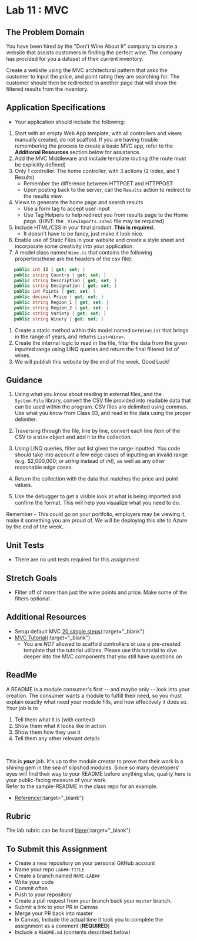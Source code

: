 Lab 11 : MVC
=====================================


## The Problem Domain
You have been hired by the "Don't Wine About It" company to create a website that assists customers in finding the perfect wine. 
The company has provided for you a dataset of their current inventory. 

Create a website using the MVC architectural pattern that asks the customer to input the price, and point rating
they are searching for. The customer should then be redirected to another page that will show the filtered results from the inventory. 


## Application Specifications
 - Your application should include the following:
1. Start with an empty Web App template, with all controllers and views manually created, do not scaffold. If you are having trouble remembering the process to create a basic MVC app, refer to the **Additional Resources** section below for assistance.
1. Add the MVC Middleware and include template routing (the route must be explicitly defined)
1. Only 1 controller. The home controller, with 3 actions (2 Index, and 1 Results)
    - Remember the difference between HTTPGET and HTTPPOST
    - Upon posting back to the server, call the `Results` action to redirect to the results view.
1. Views to generate the home page and search results
    - Use a form tag to accept user input
    - Use Tag Helpers to help redirect you from results page to the Home page. (HINT: the `_ViewImports.cshml` file may be required)
1. Include HTML/CSS in your final product. **This is required.** 
    - It doesn't have to be fancy, just make it look nice.
1. Enable use of Static Files in your website and create a style sheet and incorporate some creativity into your application. 
1. A model class named `Wine.cs` that contains the following properties(these are the headers of the csv file):
```csharp
   public int ID { get; set; }
   public string Country { get; set; }
   public string Description { get; set; }
   public string Designation { get; set; }
   public int Points { get; set; }
   public decimal Price { get; set; }
   public string Region_1 { get; set; }
   public string Region_2 { get; set; }
   public string Variety { get; set; }
   public string Winery { get; set; }
```

1. Create a static method within this model named `GetWineList` that brings in the range of years, and returns `List<Wine>`.
1. Create the internal logic to read in the file, filter the data from the given inputted range using LINQ queries and return the final filtered list of wines.
1. We will publish this website by the end of the week. Good Luck!


## Guidance
1. Using what you know about reading in external files, and the `System.File` library, convert the CSV file provided into readable data that can be used within the program. CSV files are delimited using commas. Use what you know from Class 03, and read in the data using the proper delimiter. 

1. Traversing through the file, line by line, convert each line item of the CSV to a `Wine` object and add it to the collection.

1. Using LINQ queries, filter out list given the range inputted. You code should take into account a few edge cases of inputting an invalid range (e.g. $2,000,000; or *string* instead of *int*), as well as any other reasonable edge cases.

1. Return the collection with the data that matches the price and point values.

1. Use the debugger to get a visible look at what is being imported and confirm the format. This will help you visualize what you need to do. 

Remember - This could go on your portfolio, employers may be viewing it, make it something you are proud of. We will be deploying
this site to Azure by the end of the week. 


## Unit Tests
- There are no unit tests required for this assignment


## Stretch Goals
- Filter off of more than just the wine points and price. Make some of the filters optional. <br />


## Additional Resources
- Setup default MVC [20 simple steps](https://codefellows.github.io/code-401-dotnet-guide/Curriculum/Class11/facilitator/Resources/MVCSetup){:target="_blank"}
- [MVC Tutorial](https://docs.microsoft.com/en-us/aspnet/core/tutorials/first-mvc-app/start-mvc?view=aspnetcore-2.1&tabs=aspnetcore2x){:target="_blank"}
	- You are *NOT* allowed to scaffold controllers or use a pre-created template that the tutorial utilizes. Please use this tutorial to dive deeper into the MVC components that you still have questions on


## ReadMe
A README is a module consumer's first -- and maybe only -- look into your creation. The consumer wants a module to fulfill their need, so you must explain exactly what need your module fills, and how effectively it does so.
<br />
Your job is to

1. Tell them what it is (with context)
1. Show them what it looks like in action
1. Show them how they use it
1. Tell them any other relevant details
<br />

This is ***your*** job. It's up to the module creator to prove that their work is a shining gem in the sea of slipshod modules. Since so many developers' eyes will find their way to your README before anything else, quality here is your public-facing measure of your work.
 <br />
 Refer to the sample-README in the class repo for an example. 

- [Reference](https://github.com/noffle/art-of-readme){:target="_blank"}

## Rubric

The lab rubric can be found [Here](../Resources/rubric){:target="_blank"} 

## To Submit this Assignment

- Create a new repository on your personal GitHub account
- Name your repo `Lab##-TITLE`
- Create a branch named `NAME-LAB##`
- Write your code
- Commit often
- Push to your repository
- Create a pull request from your branch back your `master` branch.
- Submit a link to your PR in Canvas
- Merge your PR back into master
- In Canvas, Include the actual time it took you to complete the assignment as a comment (**REQUIRED**)
- Include a `README.md` (contents described below)